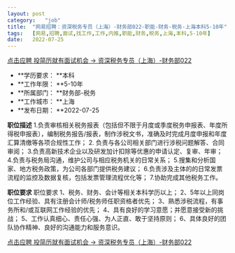 ```yaml
---
layout:	post
category:	"job"
title:	"网易招聘：资深税务专员（上海）-财务部022-职能-财务-税务-上海本科5-10年"
tags:	[网易,招聘,面试,找工作,工作,内推,职能,财务,税务,上海,本科,5-10年]
date:	2022-07-25
---
```


[点击应聘 投简历就有面试机会 -> 资深税务专员（上海）-财务部022](http://mobile.bole.netease.com/bole/boleDetail?id=40471&employeeId=346f03c3cda5f04c&key=all)



- **学历要求： **本科
- **工作年限： **5-10年
- **所属部门： **财务部-税务
- **工作城市： **上海
- **发布日期： **2022-07-25



**职位描述**
1.负责审核相关税务报表（包括但不限于月度或季度税务申报表、年度所得税申报表），编制税务报告/报表，制作涉税文书，准确及时完成月度申报和年度汇算清缴等各项合规性工作；
2. 负责与各公司相关部门进行涉税问题解答、合同审阅；
3.负责高新技术企业以及研发加计扣除等优惠的申请认定、复审、年审；
4.负责与税务局沟通，维护公司与相应税务机关的日常关系；
5.搜集和分析国家、地方税务政策，为公司各部门提供税务建议；
6.负责涉及主体的的日常发票流程的监控及数据复核，包括发票管理流程优化等；
7.协助完成其他税务工作。



**职位要求**
职位要求
1、税务、财务、会计等相关本科学历以上；
2、5年以上同岗位工作经验、具有注册会计师/税务师任职资格者优先；
3、熟悉涉税流程，有事务所和/或互联网工作经验的优先；
4、具有良好的学习意愿；并愿意接受新的挑战；
5、工作认真细心、责任心强、为人正直、敢于坚持原则；
6、具体良好的团队协作精神、良好的沟通能力和服务意识。



[点击应聘 投简历就有面试机会 -> 资深税务专员（上海）-财务部022](http://mobile.bole.netease.com/bole/boleDetail?id=40471&employeeId=346f03c3cda5f04c&key=all)